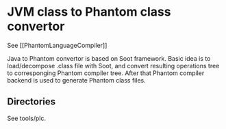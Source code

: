 # JVM class to Phantom class convertor #

See [[PhantomLanguageCompiler]]

Java to Phantom convertor is based on Soot framework. Basic idea is to load/decompose .class file with Soot, and convert resulting operations tree to corresponging Phantom compiler tree. After that Phantom compiler backend is used to generate Phantom class files.

## Directories ##

See tools/plc.

